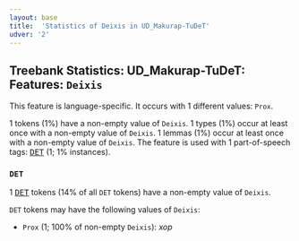 ```yaml
---
layout: base
title:  'Statistics of Deixis in UD_Makurap-TuDeT'
udver: '2'
---
```


## Treebank Statistics: UD_Makurap-TuDeT: Features: `Deixis`

This feature is language-specific.
It occurs with 1 different values: `Prox`.

1 tokens (1%) have a non-empty value of `Deixis`.
1 types (1%) occur at least once with a non-empty value of `Deixis`.
1 lemmas (1%) occur at least once with a non-empty value of `Deixis`.
The feature is used with 1 part-of-speech tags: <tt><a href="mpu_tudet-pos-DET.html">DET</a></tt> (1; 1% instances).

### `DET`

1 <tt><a href="mpu_tudet-pos-DET.html">DET</a></tt> tokens (14% of all `DET` tokens) have a non-empty value of `Deixis`.

`DET` tokens may have the following values of `Deixis`:

* `Prox` (1; 100% of non-empty `Deixis`): <em>xop</em>

